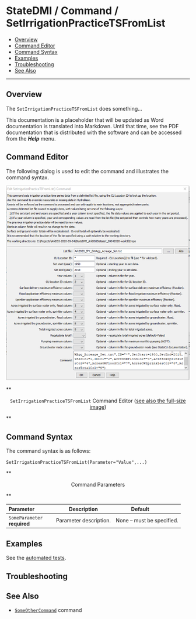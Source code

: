 # StateDMI / Command / SetIrrigationPracticeTSFromList #

* [Overview](#overview)
* [Command Editor](#command-editor)
* [Command Syntax](#command-syntax)
* [Examples](#examples)
* [Troubleshooting](#troubleshooting)
* [See Also](#see-also)

-------------------------

## Overview ##

The `SetIrrigationPracticeTSFromList` does something...

This documentation is a placeholder that will be updated as Word documentation is translated into Markdown.
Until that time, see the PDF documentation that is distributed with the software and can be accessed
from the ***Help*** menu.

## Command Editor ##

The following dialog is used to edit the command and illustrates the command syntax.

![SetIrrigationPracticeTSFromList](SetIrrigationPracticeTSFromList.png)

**<p style="text-align: center;">
`SetIrrigationPracticeTSFromList` Command Editor (<a href="../SetIrrigationPracticeTSFromList.png">see also the full-size image</a>)
</p>**

## Command Syntax ##

The command syntax is as follows:

```text
SetIrrigationPracticeTSFromList(Parameter="Value",...)
```
**<p style="text-align: center;">
Command Parameters
</p>**

| **Parameter**&nbsp;&nbsp;&nbsp;&nbsp;&nbsp;&nbsp;&nbsp;&nbsp;&nbsp;&nbsp;&nbsp;&nbsp; | **Description** | **Default**&nbsp;&nbsp;&nbsp;&nbsp;&nbsp;&nbsp;&nbsp;&nbsp;&nbsp;&nbsp; |
| --------------|-----------------|----------------- |
|`SomeParameter`<br>**required**|Parameter description.|None – must be specified.|

## Examples ##

See the [automated tests](https://github.com/OpenWaterFoundation/cdss-app-statedmi-main/tree/master/test/regression/commands/SetIrrigationPracticeTSFromList).

## Troubleshooting ##

## See Also ##

* [`SomeOtherCommand`](../SomeOtherCommand/SomeOtherCommand) command
